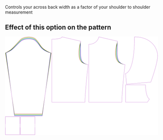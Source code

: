 
Controls your across back width as a factor of your shoulder to shoulder measurement


## Effect of this option on the pattern
![This image shows the effect of this option by superimposing several variants that have a different value for this option](huey_acrossbackfactor_sample.svg "Effect of this option on the pattern")
